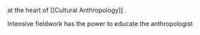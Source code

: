 at the heart of [[Cultural Anthropology]] .

Intensive fieldwork has the power to educate the anthropologist